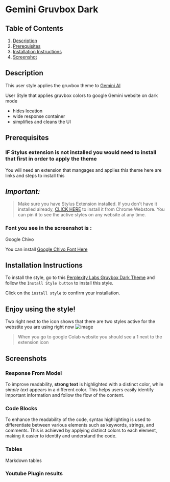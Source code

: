 # Gemini Gruvbox Dark 


## Table of Contents
1. [Description](#description)
 2. [Prerequisites](#Pre)
3. [Installation Instructions](#installation-instructions)
4. [Screenshot](#screenshot)




## Description <a name="description"></a>

This user style applies the  gruvbox theme to  [Gemini AI](https://gemini.google.com/) 


User Style that applies gruvbox colors to google Gemini website on dark mode 
- hides location 
- wide response container 
- simplifies and cleans the UI 




















## Prerequisites <a name="Pre"></a>

### IF Stylus extension is not installed you would need to install that first in order to apply the theme 


You will need an extension that mangages and applies this theme 
here are links and steps to install this 

## _Important:_

>  Make sure you have Stylus Extension installed. If you don't have it installed already, [CLICK HERE](https://chrome.google.com/webstore/detail/stylus/clngdbkpkpeebahjckkjfobafhncgmne) to install it from Chrome Webstore. You can pin it to see the active styles on any website at any time.




### Font you see in the screenshot is : 

Google Chivo

You can install [Google Chivo Font Here](https://userstyles.world/style/12169/google-chivo-font-everywhere)




## Installation Instructions <a name="installation-instructions"></a>



To install the style, go to this [Perplexity Labs Gruvbox Dark Theme](https://userstyles.world/style/14924/perplexity-labs-gruvbox-dark-theme) and follow the `Install Style button` to install this style. 



Click on the `install style` to confirm your installation.

Enjoy using the style!
------------------------------

Two right next to the icon shows that there are two styles active for the webstite you are using right now
![image](https://github.com/bilalazh/Google-Chivo-Font-On-every-website-/assets/139261053/a0c78478-203e-48fe-a1e2-98ff0aa8fff0)

>When  you go to google Colab website you should see a 1 next to the extension icon 


## Screenshots<a name="screenshot"></a>



### Response From Model 

To improve readability, **strong text** is highlighted with a distinct color, while *simple text* appears in a different color. This helps users easily identify important information and follow the flow of the content.






### Code Blocks

To enhance the readability of the code, syntax highlighting is used to differentiate between various elements such as keywords, strings, and comments. This is achieved by applying distinct colors to each element, making it easier to identify and understand the code.



### Tables 

Markdown tables 






### Youtube Plugin results




